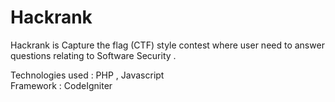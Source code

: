# Hackrank
Hackrank is Capture the flag (CTF) style contest where user need to answer questions relating to Software Security .

Technologies used : PHP , Javascript
<br>
Framework : CodeIgniter
